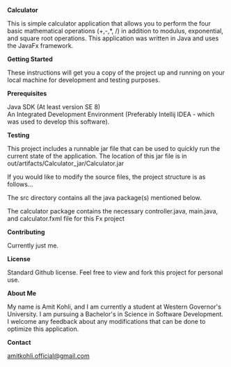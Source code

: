 **Calculator**

This is simple calculator application that allows you to perform the four basic mathematical operations (+,-,*, /) in addition to modulus, exponential, and square root operations.
This application was written in Java and uses the JavaFx framework.

**Getting Started**

These instructions will get you a copy of the project up and running on your local machine for development and testing purposes.

**Prerequisites**

Java SDK (At least version SE 8)    
An Integrated Development Environment (Preferably Intellij IDEA - which was used to develop this software).

**Testing**

This project includes a runnable jar file that can be used to quickly run the current state of the application. The location of this jar file is in out/artifacts/Calculator_jar/Calculator.jar

If you would like to modify the source files, the project structure is as follows...

The src directory contains all the java package(s) mentioned below.
  
The calculator package contains the necessary controller.java, main.java, and calculator.fxml file for this Fx project

**Contributing**

Currently just me.

**License**

Standard Github license. Feel free to view and fork this project for personal use.

**About Me**

My name is Amit Kohli, and I am currently a student at Western Governor's University. I am pursuing a Bachelor's in Science in Software Development. I welcome any feedback about any modifications that can be done to optimize this application.

**Contact**

amitkohli.official@gmail.com
